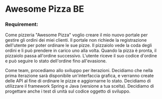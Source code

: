 # Awesome Pizza BE

### Requirement:
Come pizzeria "Awesome Pizza" voglio creare il mio nuovo portale per gestire gli ordini dei miei clienti. 
Il portale non richiede la registrazione dell'utente per poter ordinare le sue pizze. 
Il pizzaiolo vede la coda degli ordini e li può prendere in carico uno alla volta. 
Quando la pizza è pronta, il pizzaiolo passa all'ordine successivo. 
L'utente riceve il suo codice d'ordine e può seguire lo stato dell'ordine fino all'evasione.

Come team, procediamo allo sviluppo per iterazioni. 
Decidiamo che nella prima iterazione sarà disponibile un'interfaccia grafica, e verranno create delle API al fine di ordinare le pizze e aggiornarne lo stato. 
Decidiamo di utilizzare il framework Spring e Java (versione a tua scelta). 
Decidiamo di progettare anche i test di unità sul codice oggetto di sviluppo.